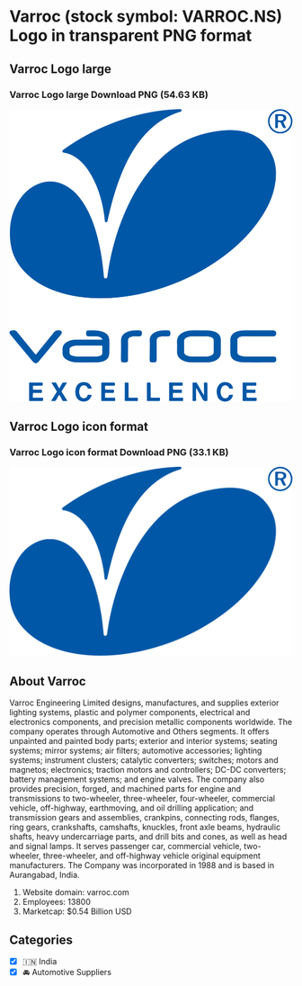 # Varroc (stock symbol: VARROC.NS) Logo in transparent PNG format

## Varroc Logo large

### Varroc Logo large Download PNG (54.63 KB)

![Varroc Logo large Download PNG (54.63 KB)](/img/orig/VARROC.NS_BIG-3882ad26.png)

## Varroc Logo icon format

### Varroc Logo icon format Download PNG (33.1 KB)

![Varroc Logo icon format Download PNG (33.1 KB)](/img/orig/VARROC.NS-54413d42.png)

## About Varroc

Varroc Engineering Limited designs, manufactures, and supplies exterior lighting systems, plastic and polymer components, electrical and electronics components, and precision metallic components worldwide. The company operates through Automotive and Others segments. It offers unpainted and painted body parts; exterior and interior systems; seating systems; mirror systems; air filters; automotive accessories; lighting systems; instrument clusters; catalytic converters; switches; motors and magnetos; electronics; traction motors and controllers; DC-DC converters; battery management systems; and engine valves. The company also provides precision, forged, and machined parts for engine and transmissions to two-wheeler, three-wheeler, four-wheeler, commercial vehicle, off-highway, earthmoving, and oil drilling application; and transmission gears and assemblies, crankpins, connecting rods, flanges, ring gears, crankshafts, camshafts, knuckles, front axle beams, hydraulic shafts, heavy undercarriage parts, and drill bits and cones, as well as head and signal lamps. It serves passenger car, commercial vehicle, two-wheeler, three-wheeler, and off-highway vehicle original equipment manufacturers. The Company was incorporated in 1988 and is based in Aurangabad, India.

1. Website domain: varroc.com
2. Employees: 13800
3. Marketcap: $0.54 Billion USD


## Categories
- [x] 🇮🇳 India
- [x] 🚘 Automotive Suppliers
